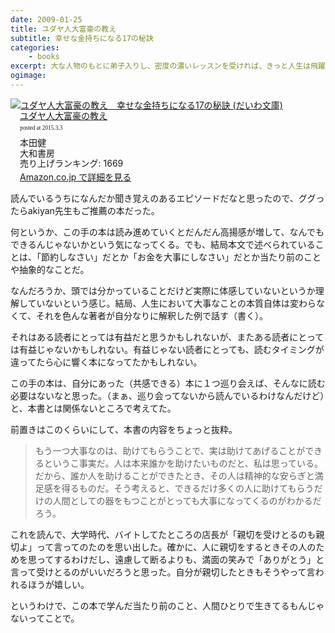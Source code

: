 ```yaml
---
date: 2009-01-25
title: ユダヤ人大富豪の教え
subtitle: 幸せな金持ちになる17の秘訣
categories: 
    - books
excerpt: 大な人物のもとに弟子入りし、密度の濃いレッスンを受ければ、きっと人生は飛躍的に変化する
ogimage:
---
```


<div class="azlink-box"><div class="azlink-image" style="float:left"><a href="http://www.amazon.co.jp/exec/obidos/ASIN/B00EXODAZG/warikiru-22/" name="azlinklink" target="_blank"><img src="http://ecx.images-amazon.com/images/I/41X9wt4Y05L._SL160_.jpg" alt="ユダヤ人大富豪の教え　幸せな金持ちになる17の秘訣 (だいわ文庫)" style="border:none" /></a></div><div class="azlink-info" style="float:left;margin-left:15px;line-height:120%"><div class="azlink-name" style="margin-bottom:10px;line-height:120%"><a href="http://www.amazon.co.jp/exec/obidos/ASIN/B00EXODAZG/warikiru-22/" name="azlinklink" target="_blank">ユダヤ人大富豪の教え</a><div class="azlink-powered-date" style="font-size:7pt;margin-top:5px;font-family:verdana;line-height:120%">posted at 2015.3.3</div></div><div class="azlink-detail">本田健<br />大和書房<br />売り上げランキング: 1669<br /></div><div class="azlink-link" style="margin-top:5px"><a href="http://www.amazon.co.jp/exec/obidos/ASIN/B00EXODAZG/warikiru-22/" target="_blank">Amazon.co.jp で詳細を見る</a></div></div><div class="azlink-footer" style="clear:left"></div></div>


読んでいるうちになんだか聞き覚えのあるエピソードだなと思ったので、ググったらakiyan先生もご推薦の本だった。

何というか、この手の本は読み進めていくとだんだん高揚感が増して、なんでもできるんじゃないかという気になってくる。でも、結局本文で述べられていることは、「節約しなさい」だとか「お金を大事にしなさい」だとか当たり前のことや抽象的なことだ。

なんだろうか、頭では分かっていることだけど実際に体感していないというか理解していないという感じ。結局、人生において大事なことの本質自体は変わらなくて、それを色んな著者が自分なりに解釈した例で話す（書く）。

それはある読者にとっては有益だと思うかもしれないが、またある読者にとっては有益じゃないかもしれない。有益じゃない読者にとっても、読むタイミングが違ってたら心に響く本になってたかもしれない。

この手の本は、自分にあった（共感できる）本に１つ巡り会えば、そんなに読む必要はないなと思った。（まぁ、巡り会ってないから読んでいるわけなんだけど）と、本書とは関係ないところで考えてた。

前置きはこのくらいにして、本書の内容をちょっと抜粋。

> もう一つ大事なのは、助けてもらうことで、実は助けてあげることができるというこ事実だ。人は本来誰かを助けたいものだと、私は思っている。だから、誰か人を助けることができたとき、その人は精神的な安らぎと満足感を得るものだ。そう考えると、できるだけ多くの人に助けてもらうだけの人間としての器をもつことがとっても大事になってくるのがわかるだろう。

これを読んで、大学時代、バイトしてたところの店長が「親切を受けとるのも親切よ」って言ってのたのを思い出した。確かに、人に親切をするときその人のためを思ってするわけだし、遠慮して断るよりも、満面の笑みで「ありがとう」と言って受けとるのがいいだろうと思った。自分が親切したときもそうやって言われるほうが嬉しい。

というわけで、この本で学んだ当たり前のこと、人間ひとりで生きてるもんじゃないってことで。